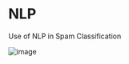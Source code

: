 # NLP
Use of NLP in Spam Classification


![image](https://user-images.githubusercontent.com/68737300/113517618-af19b100-959e-11eb-80e7-6221ca01c53c.png)
